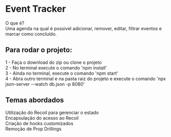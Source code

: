 # Event Tracker

O que é? \
Uma agenda na qual é possivel adicionar, remover, editar, filtrar eventos e marcar como concluído.

## Para rodar o projeto:

1 - Faça o download do zip ou clone o projeto \
2 - No terminal execute o comando 'npm install' \
3 - Ainda no terminal, execute o comando 'npm start' \
4 - Abra outro terminal e na pasta raiz do projeto e execute o comando 'npx json-server --watch db.json -p 8080'

## Temas abordados

Utilização do Recoil para gerenciar o estado \
Encapsulação do acesso ao Recoil \
Criação de hooks customizados \
Remoção de Prop Drillings